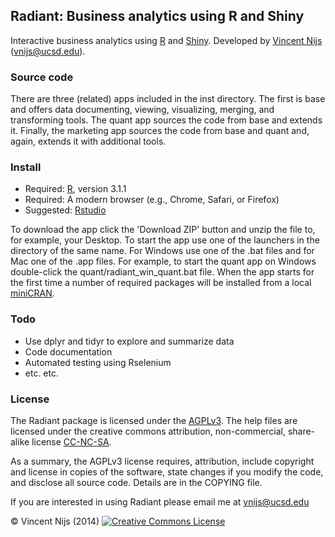 ## Radiant: Business analytics using R and Shiny

Interactive business analytics using [R](http://www.r-project.org/) and [Shiny](http://www.rstudio.com/shiny/). Developed by [Vincent Nijs](http://rady.ucsd.edu/faculty/directory/nijs/) (vnijs@ucsd.edu). 

### Source code 

There are three (related) apps included in the inst directory. The first is base and offers data documenting, viewing, visualizing, merging, and transforming tools. The quant app sources the code from base and extends it. Finally, the marketing app sources the code from base and quant and, again, extends it with additional tools.

### Install 

- Required: [R](http://cran.rstudio.com/), version 3.1.1 
- Required: A modern browser (e.g., Chrome, Safari, or Firefox)
- Suggested: [Rstudio](http://www.rstudio.com/products/rstudio/download/)

To download the app click the 'Download ZIP' button and unzip the file to, for example, your Desktop. To start the app use one of the launchers in the directory of the same name. For Windows use one of the .bat files and for Mac one of the .app files. For example, to start the quant app on Windows double-click the quant/radiant\_win\_quant.bat file. When the app starts for the first time a number of required packages will be installed from a local [miniCRAN](https://github.com/andrie/miniCRAN). 

### Todo

- Use dplyr and tidyr to explore and summarize data
- Code documentation
- Automated testing using Rselenium
- etc. etc.

### License

The Radiant package is licensed under the <a href="http://www.tldrlegal.com/l/AGPL3" target="\_blank">AGPLv3</a>. The help files are licensed under the creative commons attribution, non-commercial, share-alike license <a href="http://creativecommons.org/licenses/by-nc-sa/4.0/" target="\_blank">CC-NC-SA</a>.

As a summary, the AGPLv3 license requires, attribution, include copyright and license in copies of the software, state changes if you modify the code, and disclose all source code. Details are in the COPYING file.

If you are interested in using Radiant please email me at vnijs@ucsd.edu

&copy; Vincent Nijs (2014) <a rel="license" href="http://creativecommons.org/licenses/by-nc-sa/4.0/" target="_blank"><img alt="Creative Commons License" style="border-width:0" src="http://i.creativecommons.org/l/by-nc-sa/4.0/80x15.png" /></a>
